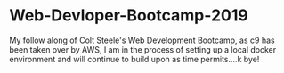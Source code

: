 # Web-Devloper-Bootcamp-2019
My follow along of Colt Steele's Web Development Bootcamp, as c9 has been taken over by AWS, I am in the process of setting up a local docker environment and will continue to build upon as time permits....k bye!
